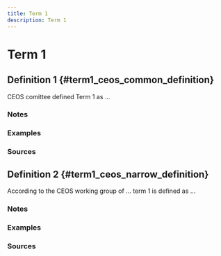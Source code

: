 ```yaml
---
title: Term 1
description: Term 1
---
```


# Term 1 

## Definition 1 {#term1_ceos_common_definition}
CEOS comittee defined Term 1 as ...

### Notes 

### Examples 

### Sources

## Definition 2 {#term1_ceos_narrow_definition}
According to the CEOS working group of ... term 1 is defined as ...

### Notes 

### Examples 

### Sources
